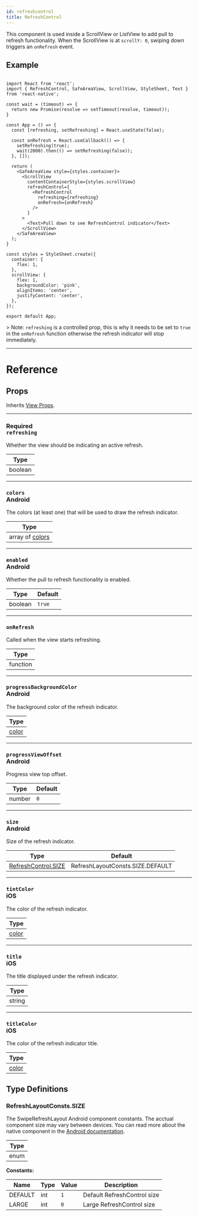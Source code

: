 ```yaml
---
id: refreshcontrol
title: RefreshControl
---
```


This component is used inside a ScrollView or ListView to add pull to refresh functionality. When the ScrollView is at `scrollY: 0`, swiping down triggers an `onRefresh` event.

## Example

```SnackPlayer name=RefreshControl&supportedPlatforms=ios,android

import React from 'react';
import { RefreshControl, SafeAreaView, ScrollView, StyleSheet, Text } from 'react-native';

const wait = (timeout) => {
  return new Promise(resolve => setTimeout(resolve, timeout));
}

const App = () => {
  const [refreshing, setRefreshing] = React.useState(false);

  const onRefresh = React.useCallback(() => {
    setRefreshing(true);
    wait(2000).then(() => setRefreshing(false));
  }, []);

  return (
    <SafeAreaView style={styles.container}>
      <ScrollView
        contentContainerStyle={styles.scrollView}
        refreshControl={
          <RefreshControl
            refreshing={refreshing}
            onRefresh={onRefresh}
          />
        }
      >
        <Text>Pull down to see RefreshControl indicator</Text>
      </ScrollView>
    </SafeAreaView>
  );
}

const styles = StyleSheet.create({
  container: {
    flex: 1,
  },
  scrollView: {
    flex: 1,
    backgroundColor: 'pink',
    alignItems: 'center',
    justifyContent: 'center',
  },
});

export default App;

```

&gt; Note: `refreshing` is a controlled prop, this is why it needs to be set to `true` in the `onRefresh` function otherwise the refresh indicator will stop immediately.

---

# Reference

## Props

Inherits [View Props](view.md#props).

---

### <div className="label required basic">Required</div>**`refreshing`**

Whether the view should be indicating an active refresh.

| Type    |
| ------- |
| boolean |

---

### `colors` <div className="label android">Android</div>

The colors (at least one) that will be used to draw the refresh indicator.

| Type                         |
| ---------------------------- |
| array of [colors](colors.md) |

---

### `enabled` <div className="label android">Android</div>

Whether the pull to refresh functionality is enabled.

| Type    | Default |
| ------- | ------- |
| boolean | `true`  |

---

### `onRefresh`

Called when the view starts refreshing.

| Type     |
| -------- |
| function |

---

### `progressBackgroundColor` <div className="label android">Android</div>

The background color of the refresh indicator.

| Type               |
| ------------------ |
| [color](colors.md) |

---

### `progressViewOffset` <div className="label android">Android</div>

Progress view top offset.

| Type   | Default |
| ------ | ------- |
| number | `0`     |

---

### `size` <div className="label android">Android</div>

Size of the refresh indicator.

| Type                                                             | Default                          |
| ---------------------------------------------------------------- | -------------------------------- |
| [RefreshControl.SIZE](refreshcontrol.md#refreshlayoutconstssize) | RefreshLayoutConsts.SIZE.DEFAULT |

---

### `tintColor` <div className="label ios">iOS</div>

The color of the refresh indicator.

| Type               |
| ------------------ |
| [color](colors.md) |

---

### `title` <div className="label ios">iOS</div>

The title displayed under the refresh indicator.

| Type   |
| ------ |
| string |

---

### `titleColor` <div className="label ios">iOS</div>

The color of the refresh indicator title.

| Type               |
| ------------------ |
| [color](colors.md) |

## Type Definitions

### RefreshLayoutConsts.SIZE

The SwipeRefreshLayout Android component constants. The acctual component size may vary between devices. You can read more about the native component in the [Android documentation](https://developer.android.com/reference/androidx/swiperefreshlayout/widget/SwipeRefreshLayout).

| Type |
| ---- |
| enum |

**Constants:**

| Name    | Type | Value | Description                 |
| ------- | ---- | ----- | --------------------------- |
| DEFAULT | int  | `1`   | Default RefreshControl size |
| LARGE   | int  | `0`   | Large RefreshControl size   |
